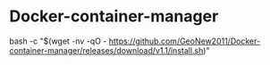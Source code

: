 # Docker-container-manager

bash -c "$(wget -nv -qO - https://github.com/GeoNew2011/Docker-container-manager/releases/download/v1.1/install.sh)"
